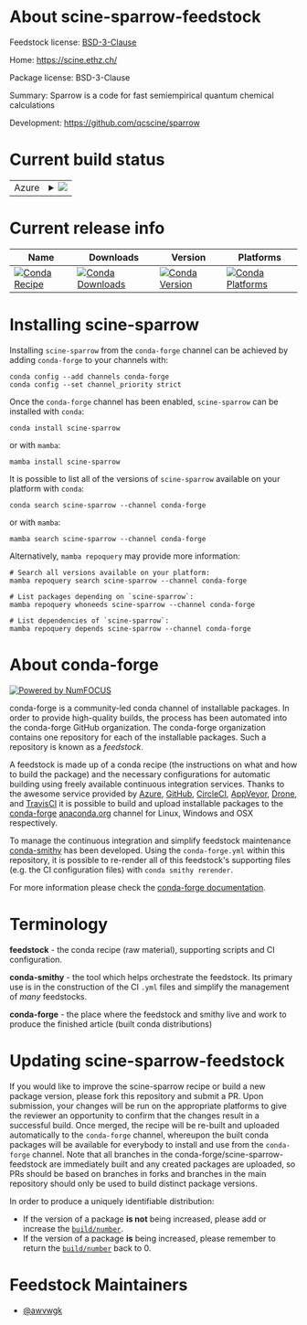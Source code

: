 About scine-sparrow-feedstock
=============================

Feedstock license: [BSD-3-Clause](https://github.com/conda-forge/scine-sparrow-feedstock/blob/main/LICENSE.txt)

Home: https://scine.ethz.ch/

Package license: BSD-3-Clause

Summary: Sparrow is a code for fast semiempirical quantum chemical calculations


Development: https://github.com/qcscine/sparrow

Current build status
====================


<table>
    
  <tr>
    <td>Azure</td>
    <td>
      <details>
        <summary>
          <a href="https://dev.azure.com/conda-forge/feedstock-builds/_build/latest?definitionId=15773&branchName=main">
            <img src="https://dev.azure.com/conda-forge/feedstock-builds/_apis/build/status/scine-sparrow-feedstock?branchName=main">
          </a>
        </summary>
        <table>
          <thead><tr><th>Variant</th><th>Status</th></tr></thead>
          <tbody><tr>
              <td>linux_64</td>
              <td>
                <a href="https://dev.azure.com/conda-forge/feedstock-builds/_build/latest?definitionId=15773&branchName=main">
                  <img src="https://dev.azure.com/conda-forge/feedstock-builds/_apis/build/status/scine-sparrow-feedstock?branchName=main&jobName=linux&configuration=linux%20linux_64_" alt="variant">
                </a>
              </td>
            </tr><tr>
              <td>linux_aarch64</td>
              <td>
                <a href="https://dev.azure.com/conda-forge/feedstock-builds/_build/latest?definitionId=15773&branchName=main">
                  <img src="https://dev.azure.com/conda-forge/feedstock-builds/_apis/build/status/scine-sparrow-feedstock?branchName=main&jobName=linux&configuration=linux%20linux_aarch64_" alt="variant">
                </a>
              </td>
            </tr><tr>
              <td>linux_ppc64le</td>
              <td>
                <a href="https://dev.azure.com/conda-forge/feedstock-builds/_build/latest?definitionId=15773&branchName=main">
                  <img src="https://dev.azure.com/conda-forge/feedstock-builds/_apis/build/status/scine-sparrow-feedstock?branchName=main&jobName=linux&configuration=linux%20linux_ppc64le_" alt="variant">
                </a>
              </td>
            </tr><tr>
              <td>osx_64</td>
              <td>
                <a href="https://dev.azure.com/conda-forge/feedstock-builds/_build/latest?definitionId=15773&branchName=main">
                  <img src="https://dev.azure.com/conda-forge/feedstock-builds/_apis/build/status/scine-sparrow-feedstock?branchName=main&jobName=osx&configuration=osx%20osx_64_" alt="variant">
                </a>
              </td>
            </tr><tr>
              <td>osx_arm64</td>
              <td>
                <a href="https://dev.azure.com/conda-forge/feedstock-builds/_build/latest?definitionId=15773&branchName=main">
                  <img src="https://dev.azure.com/conda-forge/feedstock-builds/_apis/build/status/scine-sparrow-feedstock?branchName=main&jobName=osx&configuration=osx%20osx_arm64_" alt="variant">
                </a>
              </td>
            </tr>
          </tbody>
        </table>
      </details>
    </td>
  </tr>
</table>

Current release info
====================

| Name | Downloads | Version | Platforms |
| --- | --- | --- | --- |
| [![Conda Recipe](https://img.shields.io/badge/recipe-scine--sparrow-green.svg)](https://anaconda.org/conda-forge/scine-sparrow) | [![Conda Downloads](https://img.shields.io/conda/dn/conda-forge/scine-sparrow.svg)](https://anaconda.org/conda-forge/scine-sparrow) | [![Conda Version](https://img.shields.io/conda/vn/conda-forge/scine-sparrow.svg)](https://anaconda.org/conda-forge/scine-sparrow) | [![Conda Platforms](https://img.shields.io/conda/pn/conda-forge/scine-sparrow.svg)](https://anaconda.org/conda-forge/scine-sparrow) |

Installing scine-sparrow
========================

Installing `scine-sparrow` from the `conda-forge` channel can be achieved by adding `conda-forge` to your channels with:

```
conda config --add channels conda-forge
conda config --set channel_priority strict
```

Once the `conda-forge` channel has been enabled, `scine-sparrow` can be installed with `conda`:

```
conda install scine-sparrow
```

or with `mamba`:

```
mamba install scine-sparrow
```

It is possible to list all of the versions of `scine-sparrow` available on your platform with `conda`:

```
conda search scine-sparrow --channel conda-forge
```

or with `mamba`:

```
mamba search scine-sparrow --channel conda-forge
```

Alternatively, `mamba repoquery` may provide more information:

```
# Search all versions available on your platform:
mamba repoquery search scine-sparrow --channel conda-forge

# List packages depending on `scine-sparrow`:
mamba repoquery whoneeds scine-sparrow --channel conda-forge

# List dependencies of `scine-sparrow`:
mamba repoquery depends scine-sparrow --channel conda-forge
```


About conda-forge
=================

[![Powered by
NumFOCUS](https://img.shields.io/badge/powered%20by-NumFOCUS-orange.svg?style=flat&colorA=E1523D&colorB=007D8A)](https://numfocus.org)

conda-forge is a community-led conda channel of installable packages.
In order to provide high-quality builds, the process has been automated into the
conda-forge GitHub organization. The conda-forge organization contains one repository
for each of the installable packages. Such a repository is known as a *feedstock*.

A feedstock is made up of a conda recipe (the instructions on what and how to build
the package) and the necessary configurations for automatic building using freely
available continuous integration services. Thanks to the awesome service provided by
[Azure](https://azure.microsoft.com/en-us/services/devops/), [GitHub](https://github.com/),
[CircleCI](https://circleci.com/), [AppVeyor](https://www.appveyor.com/),
[Drone](https://cloud.drone.io/welcome), and [TravisCI](https://travis-ci.com/)
it is possible to build and upload installable packages to the
[conda-forge](https://anaconda.org/conda-forge) [anaconda.org](https://anaconda.org/)
channel for Linux, Windows and OSX respectively.

To manage the continuous integration and simplify feedstock maintenance
[conda-smithy](https://github.com/conda-forge/conda-smithy) has been developed.
Using the ``conda-forge.yml`` within this repository, it is possible to re-render all of
this feedstock's supporting files (e.g. the CI configuration files) with ``conda smithy rerender``.

For more information please check the [conda-forge documentation](https://conda-forge.org/docs/).

Terminology
===========

**feedstock** - the conda recipe (raw material), supporting scripts and CI configuration.

**conda-smithy** - the tool which helps orchestrate the feedstock.
                   Its primary use is in the construction of the CI ``.yml`` files
                   and simplify the management of *many* feedstocks.

**conda-forge** - the place where the feedstock and smithy live and work to
                  produce the finished article (built conda distributions)


Updating scine-sparrow-feedstock
================================

If you would like to improve the scine-sparrow recipe or build a new
package version, please fork this repository and submit a PR. Upon submission,
your changes will be run on the appropriate platforms to give the reviewer an
opportunity to confirm that the changes result in a successful build. Once
merged, the recipe will be re-built and uploaded automatically to the
`conda-forge` channel, whereupon the built conda packages will be available for
everybody to install and use from the `conda-forge` channel.
Note that all branches in the conda-forge/scine-sparrow-feedstock are
immediately built and any created packages are uploaded, so PRs should be based
on branches in forks and branches in the main repository should only be used to
build distinct package versions.

In order to produce a uniquely identifiable distribution:
 * If the version of a package **is not** being increased, please add or increase
   the [``build/number``](https://docs.conda.io/projects/conda-build/en/latest/resources/define-metadata.html#build-number-and-string).
 * If the version of a package **is** being increased, please remember to return
   the [``build/number``](https://docs.conda.io/projects/conda-build/en/latest/resources/define-metadata.html#build-number-and-string)
   back to 0.

Feedstock Maintainers
=====================

* [@awvwgk](https://github.com/awvwgk/)


